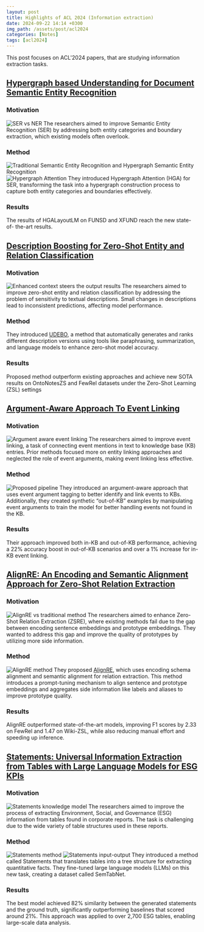 ```yaml
---
layout: post
title: Highlights of ACL 2024 (Information extraction)
date: 2024-09-22 14:14 +0300
img_path: /assets/post/acl2024
categories: [Notes]
tags: [acl2024]
---
```


This post focuses on ACL'2024 papers, that are studying information extraction tasks.

## [Hypergraph based Understanding for Document Semantic Entity Recognition](https://aclanthology.org/2024.acl-long.162/)
### Motivation
![SER vs NER](ser-definition.png)
The researchers aimed to improve Semantic Entity Recognition (SER) by addressing both entity categories and boundary extraction, which existing models often overlook.

### Method
![Traditional Semantic Entity Recognition and Hypergraph Semantic Entity Recognition](ner-vs-hser.png)
![Hypergraph Attention](hypergraph-attention.png)
They introduced Hypergraph Attention (HGA) for SER, transforming the task into a hypergraph construction process to capture both entity categories and boundaries effectively.
### Results
The results of HGALayoutLM on FUNSD and XFUND reach the new state-of- the-art results.


## [Description Boosting for Zero-Shot Entity and Relation Classification](https://aclanthology.org/2024.findings-acl.562/)
### Motivation
![Enhanced context steers the output results](description-boosting-intro.png)
The researchers aimed to improve zero-shot entity and relation classification by addressing the problem of sensitivity to textual descriptions. Small changes in descriptions lead to inconsistent predictions, affecting model performance.

### Method
They introduced [UDEBO](https://github.com/IBM/zshot), a method that automatically generates and ranks different description versions using tools like paraphrasing, summarization, and language models to enhance zero-shot model accuracy.

### Results
Proposed method outperform existing approaches and achieve new SOTA results on OntoNotesZS and FewRel datasets under the Zero-Shot Learning (ZSL) settings


## [Argument-Aware Approach To Event Linking](https://aclanthology.org/2024.findings-acl.758/)
### Motivation
![Argument aware event linking](argument-aware-event-linking.png)
The researchers aimed to improve event linking, a task of connecting event mentions in text to knowledge base (KB) entries. Prior methods focused more on entity linking approaches and neglected the role of event arguments, making event linking less effective.

### Method
![Proposed pipeline](arg-aware-method.png)
They introduced an argument-aware approach that uses event argument tagging to better identify and link events to KBs. Additionally, they created synthetic “out-of-KB” examples by manipulating event arguments to train the model for better handling events not found in the KB.

### Results
Their approach improved both in-KB and out-of-KB performance, achieving a 22% accuracy boost in out-of-KB scenarios and over a 1% increase for in-KB event linking.


## [AlignRE: An Encoding and Semantic Alignment Approach for Zero-Shot Relation Extraction](https://aclanthology.org/2024.findings-acl.174/)
### Motivation
![AlignRE vs traditional method](alignre-intro.png)
The researchers aimed to enhance Zero-Shot Relation Extraction (ZSRE), where existing methods fail due to the gap between encoding sentence embeddings and prototype embeddings. They wanted to address this gap and improve the quality of prototypes by utilizing more side information.

### Method
![AlignRE method](alignre-method.png)
They proposed [AlignRE](https://github.com/lizehan1999/AlignRE), which uses encoding schema alignment and semantic alignment for relation extraction. This method introduces a prompt-tuning mechanism to align sentence and prototype embeddings and aggregates side information like labels and aliases to improve prototype quality.

### Results
AlignRE outperformed state-of-the-art models, improving F1 scores by 2.33 on FewRel and 1.47 on Wiki-ZSL, while also reducing manual effort and speeding up inference.


## [Statements: Universal Information Extraction from Tables with Large Language Models for ESG KPIs](https://aclanthology.org/2024.climatenlp-1.15/)
### Motivation
![Statements knowledge model](statements-knowledge-model.png)
The researchers aimed to improve the process of extracting Environment, Social, and Governance (ESG) information from tables found in corporate reports. The task is challenging due to the wide variety of table structures used in these reports.

### Method
![Statements method](statements-method.png)
![Statements input-output](statements-io.png)
They introduced a method called Statements that translates tables into a tree structure for extracting quantitative facts. They fine-tuned large language models (LLMs) on this new task, creating a dataset called SemTabNet.

### Results
The best model achieved 82% similarity between the generated statements and the ground truth, significantly outperforming baselines that scored around 21%. This approach was applied to over 2,700 ESG tables, enabling large-scale data analysis.
